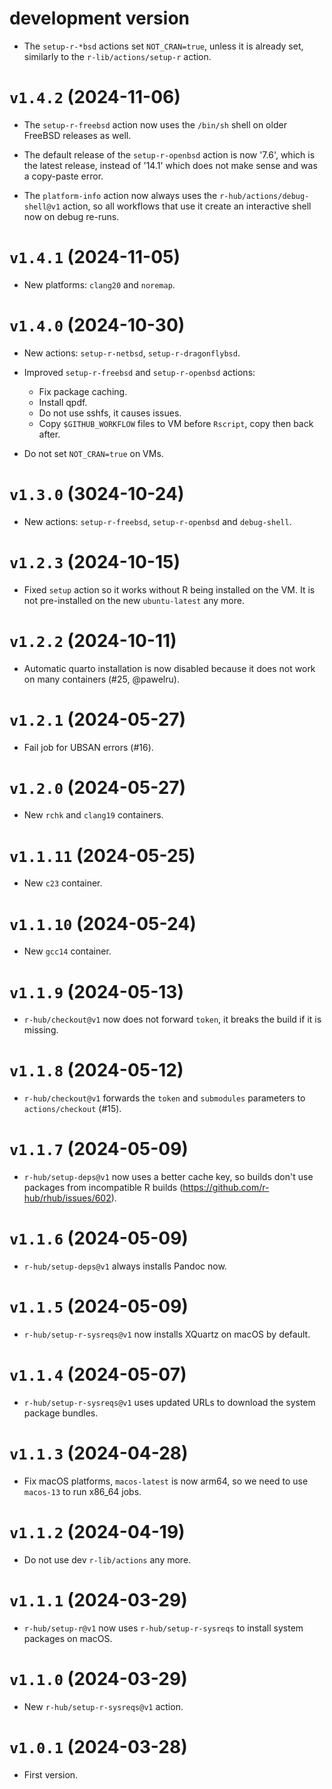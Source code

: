 # development version

* The `setup-r-*bsd` actions set `NOT_CRAN=true`, unless it is already set,
  similarly to the `r-lib/actions/setup-r` action.

# `v1.4.2` (2024-11-06)

* The `setup-r-freebsd` action now uses the `/bin/sh` shell on older
  FreeBSD releases as well.

* The default release of the `setup-r-openbsd` action is now '7.6', which
  is the latest release, instead of '14.1' which does not make sense and
  was a copy-paste error.

* The `platform-info` action now always uses the
  `r-hub/actions/debug-shell@v1` action, so all workflows that use it
  create an interactive shell now on debug re-runs.

# `v1.4.1` (2024-11-05)

* New platforms: `clang20` and `noremap`.

# `v1.4.0` (2024-10-30)

* New actions: `setup-r-netbsd`, `setup-r-dragonflybsd`.

* Improved `setup-r-freebsd` and `setup-r-openbsd` actions:
  - Fix package caching.
  - Install qpdf.
  - Do not use sshfs, it causes issues.
  - Copy `$GITHUB_WORKFLOW` files to VM before `Rscript`,
    copy then back after.

* Do not set `NOT_CRAN=true` on VMs.

# `v1.3.0` (3024-10-24)

* New actions: `setup-r-freebsd`, `setup-r-openbsd` and `debug-shell`.

# `v1.2.3` (2024-10-15)

* Fixed `setup` action so it works without R being installed on the VM.
  It is not pre-installed on the new `ubuntu-latest` any more.

# `v1.2.2` (2024-10-11)

* Automatic quarto installation is now disabled because it does
  not work on many containers (#25, @pawelru).

# `v1.2.1` (2024-05-27)

* Fail job for UBSAN errors (#16).

# `v1.2.0` (2024-05-27)

* New `rchk` and `clang19` containers.

# `v1.1.11` (2024-05-25)

* New `c23` container.

# `v1.1.10` (2024-05-24)

* New `gcc14` container.

# `v1.1.9` (2024-05-13)

* `r-hub/checkout@v1` now does not forward `token`, it breaks the build
  if it is missing.

# `v1.1.8` (2024-05-12)

* `r-hub/checkout@v1` forwards the `token` and `submodules` parameters to
  `actions/checkout` (#15).

# `v1.1.7` (2024-05-09)

* `r-hub/setup-deps@v1` now uses a better cache key, so builds don't use
  packages from incompatible R builds
  (https://github.com/r-hub/rhub/issues/602).

# `v1.1.6` (2024-05-09)

* `r-hub/setup-deps@v1` always installs Pandoc now.

# `v1.1.5` (2024-05-09)

* `r-hub/setup-r-sysreqs@v1` now installs XQuartz on macOS by default.

# `v1.1.4` (2024-05-07)

* `r-hub/setup-r-sysreqs@v1` uses updated URLs to download the system
  package bundles.

# `v1.1.3` (2024-04-28)

* Fix macOS platforms, `macos-latest` is now arm64, so we need to
  use `macos-13` to run x86_64 jobs.

# `v1.1.2` (2024-04-19)

* Do not use dev `r-lib/actions` any more.

# `v1.1.1` (2024-03-29)

* `r-hub/setup-r@v1` now uses `r-hub/setup-r-sysreqs` to install system
  packages on macOS.

# `v1.1.0` (2024-03-29)

* New `r-hub/setup-r-sysreqs@v1` action.

# `v1.0.1` (2024-03-28)

* First version.
